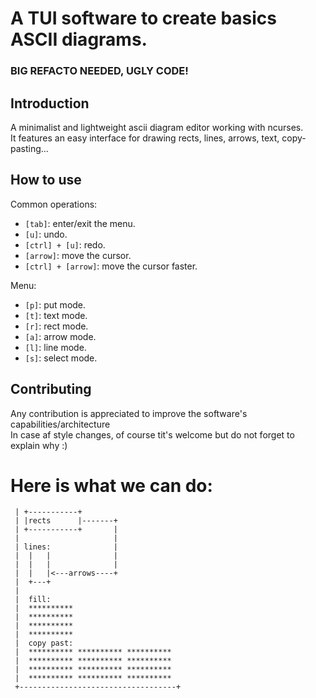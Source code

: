 # A TUI software to create basics ASCII diagrams.
### BIG REFACTO NEEDED, UGLY CODE!

## Introduction

A minimalist and lightweight ascii diagram editor working with ncurses.<br>It
 features an easy interface for drawing rects, lines, arrows, text, copy-pasting...<br>

## How to use

Common operations:
* `[tab]`: enter/exit the menu.
* `[u]`: undo.
* `[ctrl] + [u]`: redo.
* `[arrow]`: move the cursor.
* `[ctrl] + [arrow]`: move the cursor faster.

Menu:
* `[p]`: put mode.
* `[t]`: text mode.
* `[r]`: rect mode.
* `[a]`: arrow mode.
* `[l]`: line mode.
* `[s]`: select mode.

## Contributing

Any contribution is appreciated to improve the software's capabilities/architecture<br>
In case af style changes, of course tit's welcome but do not forget to explain why :)<br>
# Here is what we can do:

```
 | +-----------+
 | |rects      |-------+
 | +-----------+       |
 |                     |
 | lines:              |
 |  |   |              |
 |  |   |              |
 |  |   |<---arrows----+
 |  +---+
 |
 |  fill:
 |  **********
 |  **********
 |  **********
 |  **********
 |  copy past:
 |  ********** ********** **********
 |  ********** ********** **********
 |  ********** ********** **********
 |  ********** ********** **********
 +-----------------------------------+
 ```
